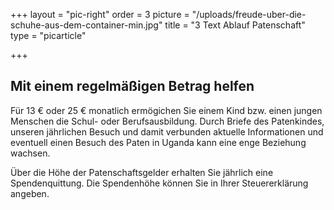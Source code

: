 +++
layout = "pic-right"
order = 3
picture = "/uploads/freude-uber-die-schuhe-aus-dem-container-min.jpg"
title = "3 Text Ablauf Patenschaft"
type = "picarticle"

+++
## Mit einem regelmäßigen Betrag helfen

Für 13 € oder 25 € monatlich ermögichen Sie einem Kind bzw. einen jungen Menschen die Schul- oder Berufsausbildung. Durch Briefe des Patenkindes, unseren jährlichen Besuch und damit verbunden aktuelle Informationen und eventuell einen Besuch des Paten in Uganda kann eine enge Beziehung wachsen.

Über die Höhe der Patenschaftsgelder erhalten Sie jährlich eine Spendenquittung. Die Spendenhöhe können Sie in Ihrer  Steuererklärung angeben.